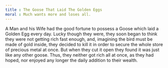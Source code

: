 ```yaml
---
title : The Goose That Laid The Golden Eggs
moral : Much wants more and loses all.
---
```


A Man and his Wife had the good fortune to possess a Goose which laid a Golden Egg every day. Lucky though they were, they soon began to think they were not getting rich fast enough, and, imagining the bird must be made of gold inside, they decided to kill it in order to secure the whole store of precious metal at once. But when they cut it open they found it was just like any other goose. Thus, they neither got rich all at once, as they had hoped, nor enjoyed any longer the daily addition to their wealth.
